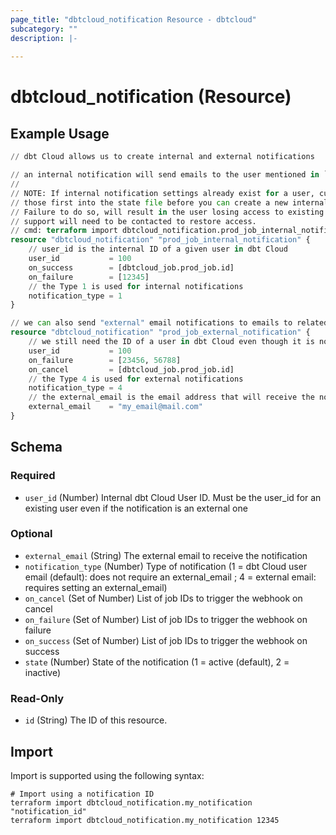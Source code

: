 ```yaml
---
page_title: "dbtcloud_notification Resource - dbtcloud"
subcategory: ""
description: |-
  
---
```


# dbtcloud_notification (Resource)




## Example Usage

```terraform
// dbt Cloud allows us to create internal and external notifications

// an internal notification will send emails to the user mentioned in `user_id`
//
// NOTE: If internal notification settings already exist for a user, currently you MUST import
// those first into the state file before you can create a new internal notification for that user.
// Failure to do so, will result in the user losing access to existing notifications and dbt
// support will need to be contacted to restore access.
// cmd: terraform import dbtcloud_notification.prod_job_internal_notification <user_id>
resource "dbtcloud_notification" "prod_job_internal_notification" {
	// user_id is the internal ID of a given user in dbt Cloud
	user_id           = 100
	on_success        = [dbtcloud_job.prod_job.id]
	on_failure        = [12345]
	// the Type 1 is used for internal notifications
	notification_type = 1
}

// we can also send "external" email notifications to emails to related to dbt Cloud users
resource "dbtcloud_notification" "prod_job_external_notification" {
	// we still need the ID of a user in dbt Cloud even though it is not used for sending notifications
	user_id           = 100
	on_failure        = [23456, 56788]
	on_cancel         = [dbtcloud_job.prod_job.id]
	// the Type 4 is used for external notifications
	notification_type = 4
	// the external_email is the email address that will receive the notification
	external_email    = "my_email@mail.com"
}
```

<!-- schema generated by tfplugindocs -->
## Schema

### Required

- `user_id` (Number) Internal dbt Cloud User ID. Must be the user_id for an existing user even if the notification is an external one

### Optional

- `external_email` (String) The external email to receive the notification
- `notification_type` (Number) Type of notification (1 = dbt Cloud user email (default): does not require an external_email ; 4 = external email: requires setting an external_email)
- `on_cancel` (Set of Number) List of job IDs to trigger the webhook on cancel
- `on_failure` (Set of Number) List of job IDs to trigger the webhook on failure
- `on_success` (Set of Number) List of job IDs to trigger the webhook on success
- `state` (Number) State of the notification (1 = active (default), 2 = inactive)

### Read-Only

- `id` (String) The ID of this resource.

## Import

Import is supported using the following syntax:

```shell
# Import using a notification ID
terraform import dbtcloud_notification.my_notification "notification_id"
terraform import dbtcloud_notification.my_notification 12345
```
